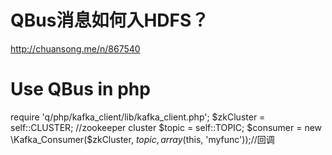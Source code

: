 # QBus消息如何入HDFS？
http://chuansong.me/n/867540

# Use QBus in php

  require 'q/php/kafka_client/lib/kafka_client.php';
  $zkCluster = self::CLUSTER; //zookeeper cluster
  $topic = self::TOPIC;
  $consumer = new \Kafka_Consumer($zkCluster, $topic, array($this, 'myfunc'));//回调
